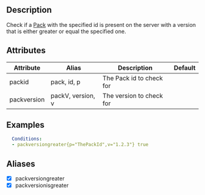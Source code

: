 ## Description
Check if a [Pack](/wikis/Packs) with the specified id is present on the server with a version that is either greater or equal the specified one.


## Attributes
| Attribute | Alias       | Description                                                        | Default |
|-----------|-------------|--------------------------------------------------------------------|---------|
| packid    | pack, id, p | The Pack id to check for                                           |         |
| packversion | packV, version, v | The version to check for                                   |         |


## Examples
```yaml
  Conditions:
  - packversiongreater{p="ThePackId",v="1.2.3"} true
```


## Aliases
- [x] packversiongreater
- [x] packversionisgreater
